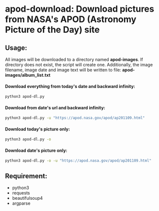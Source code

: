 # apod-download:  Download pictures from NASA's APOD (Astronomy Picture of the Day) site
## Usage:

All images will be downloaded to a directory named **apod-images**.  If directory does not exist, the script will create one.
Additionally, the image filename, image date and image text will be written to file: **apod-images/album\_list.txt**

#### Download everything from today's date and backward infinity:
```bash
python3 apod-dl.py 
```

#### Download from date's url and backward infinity:
```bash
python3 apod-dl.py -u "https://apod.nasa.gov/apod/ap201109.html"
```

#### Download today's picture only:
```bash
python3 apod-dl.py -o
```

#### Download date's picture only:
```bash
python3 apod-dl.py -o -u "https://apod.nasa.gov/apod/ap201109.html"
```

## Requirement:
- python3
- requests
- beautifulsoup4
- argparse

